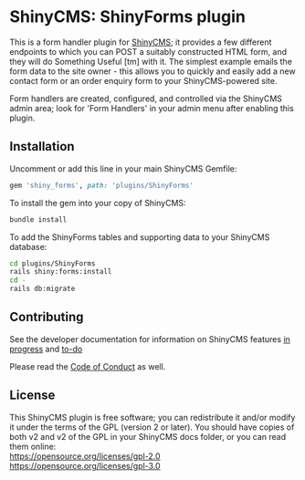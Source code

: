 # ShinyCMS: ShinyForms plugin

This is a form handler plugin for [ShinyCMS](https://shinycms.com); it provides
a few different endpoints to which you can POST a suitably constructed HTML form,
and they will do Something Useful [tm] with it. The simplest example emails the
form data to the site owner - this allows you to quickly and easily add a new
contact form or an order enquiry form to your ShinyCMS-powered site.

Form handlers are created, configured, and controlled via the ShinyCMS admin area;
look for 'Form Handlers' in your admin menu after enabling this plugin.


## Installation

Uncomment or add this line in your main ShinyCMS Gemfile:
```ruby
gem 'shiny_forms', path: 'plugins/ShinyForms'
```

To install the gem into your copy of ShinyCMS:
```bash
bundle install
```

To add the ShinyForms tables and supporting data to your ShinyCMS database:
```bash
cd plugins/ShinyForms
rails shiny:forms:install
cd -
rails db:migrate
```

## Contributing

See the developer documentation for information on ShinyCMS features
[in progress](docs/Developer/Progress.md) and [to-do](docs/Developer/TODO.md)

Please read the [Code of Conduct](docs/code-of-conduct.md) as well.


## License

This ShinyCMS plugin is free software; you can redistribute it and/or modify it
under the terms of the GPL (version 2 or later). You should have copies of both
v2 and v2 of the GPL in your ShinyCMS docs folder, or you can read them online:  
https://opensource.org/licenses/gpl-2.0  
https://opensource.org/licenses/gpl-3.0
